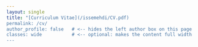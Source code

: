 ```yaml
---
layout: single
title: "[Curriculum Vitae](/issemehdi/CV.pdf)
permalink: /cv/
author_profile: false   # <-- hides the left author box on this page
classes: wide           # <-- optional: makes the content full width
---
```

 
